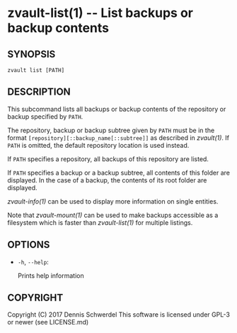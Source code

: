 zvault-list(1) -- List backups or backup contents
=================================================

## SYNOPSIS

`zvault list [PATH]`


## DESCRIPTION

This subcommand lists all backups or backup contents of the repository or backup
specified by `PATH`.

The repository, backup or backup subtree given by `PATH` must be in the format
`[repository][::backup_name[::subtree]]` as described in _zvault(1)_.
If `PATH` is omitted, the default repository location is used instead.

If `PATH` specifies a repository, all backups of this repository are listed.

If `PATH` specifies a backup or a backup subtree, all contents of this folder
are displayed. In the case of a backup, the contents of its root folder are
displayed.

_zvault-info(1)_ can be used to display more information on single entities.

Note that _zvault-mount(1)_ can be used to make backups accessible as a
filesystem which is faster than _zvault-list(1)_ for multiple listings.


## OPTIONS

  * `-h`, `--help`:

    Prints help information


## COPYRIGHT

Copyright (C) 2017  Dennis Schwerdel
This software is licensed under GPL-3 or newer (see LICENSE.md)
